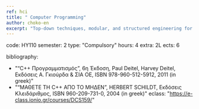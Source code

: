 ```yaml
---
ref: hci
title: " Computer Programming"
author: choko-en
excerpt: "Top-down techniques, modular, and structured engineering for the production of large programs. Advanced dynamic data structures, basic file processing techniques (serial or random access). Classes and objects. Programming with objects. Operators, variables, methods, relations, dependencies, class diagrams. Functions: declaration, definition, overloading functions. Pointers, references, advanced functions, operator overloading. Inheritance. Polymorphism. Exception handling, error detection and handling. Programming with templates and template libraries. Object-oriented analysis and design. Design models. Predefined libraries. Programming Lab (Chosen language: “C++”)."
---
```


code: ΗΥ110
semester: 2
type: "Compulsory"
hours: 4
extra: 2L
ects: 6


bibliography: 
  - "“C++ Προγραμματισμός”, 6η Έκδοση, Paul Deitel, Harvey Deitel, Εκδόσεις Α. Γκιούρδα & ΣΙΑ ΟΕ, ISBN 978-960-512-5912, 2011 (in greek)"
  - "“ΜΑΘΕΤΕ ΤΗ C++ ΑΠΟ ΤΟ ΜΗΔΕΝ”, HERBERT SCHILDT, Εκδόσεις Κλειδάριθμος, ISBN 960-209-731-0, 2004 (in greek)"
eclass: "https://e-class.ionio.gr/courses/DCS159/"
